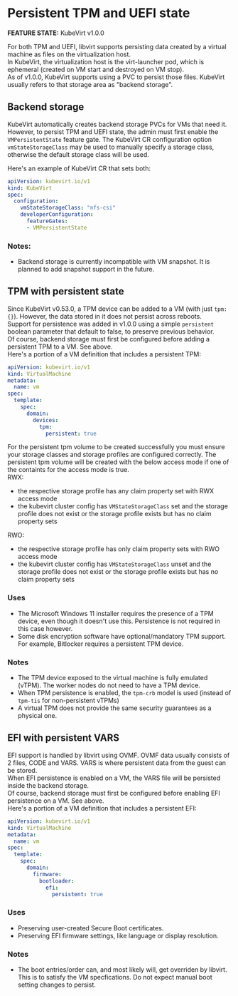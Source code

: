 # Persistent TPM and UEFI state

**FEATURE STATE:** KubeVirt v1.0.0

For both TPM and UEFI, libvirt supports persisting data created by a virtual machine as files on the virtualization host.  
In KubeVirt, the virtualization host is the virt-launcher pod, which is ephemeral (created on VM start and destroyed on VM stop).  
As of v1.0.0, KubeVirt supports using a PVC to persist those files. KubeVirt usually refers to that storage area as "backend storage".

## Backend storage

KubeVirt automatically creates backend storage PVCs for VMs that need it. However, to persist TPM and UEFI state, the admin must first enable the `VMPersistentState` feature gate. The KubeVirt CR configuration option `vmStateStorageClass` may be used to manually specify a storage class, otherwise the default storage class will be used.

Here's an example of KubeVirt CR that sets both:
```yaml
apiVersion: kubevirt.io/v1
kind: KubeVirt
spec:
  configuration:
    vmStateStorageClass: "nfs-csi"
    developerConfiguration:
      featureGates:
      - VMPersistentState
```

### Notes:
- Backend storage is currently incompatible with VM snapshot. It is planned to add snapshot support in the future.

## TPM with persistent state

Since KubeVirt v0.53.0, a TPM device can be added to a VM (with just `tpm: {}`). However, the data stored in it does not persist across reboots.  
Support for persistence was added in v1.0.0 using a simple `persistent` boolean parameter that default to false, to preserve previous behavior.  
Of course, backend storage must first be configured before adding a persistent TPM to a VM. See above.  
Here's a portion of a VM definition that includes a persistent TPM:
```yaml
apiVersion: kubevirt.io/v1
kind: VirtualMachine
metadata:
  name: vm
spec:
  template:
    spec:
      domain:
        devices:
          tpm:
            persistent: true
```

For the persistent tpm volume to be created successfully you must ensure your storage classes and storage profiles are configured correctly.
The persistent tpm volume will be created with the below access mode if one of the containts for the access mode is true.  
RWX:  
- the respective storage profile has any claim property set with RWX access mode
- the kubevirt cluster config has `VMStateStorageClass` set and the storage profile does not exist or the storage profile exists but has no claim property sets

RWO:  
- the respective storage profile has only claim property sets with RWO access mode
- the kubevirt cluster config has `VMStateStorageClass` unset and the storage profile does not exist or the storage profile exists but has no claim property sets

### Uses
- The Microsoft Windows 11 installer requires the presence of a TPM device, even though it doesn't use this. Persistence is not required in this case however.
- Some disk encryption software have optional/mandatory TPM support. For example, Bitlocker requires a persistent TPM device.

### Notes
- The TPM device exposed to the virtual machine is fully emulated (vTPM). The worker nodes do not need to have a TPM device.
- When TPM persistence is enabled, the `tpm-crb` model is used (instead of `tpm-tis` for non-persistent vTPMs)
- A virtual TPM does not provide the same security guarantees as a physical one.

## EFI with persistent VARS

EFI support is handled by libvirt using OVMF. OVMF data usually consists of 2 files, CODE and VARS. VARS is where persistent data from the guest can be stored.  
When EFI persistence is enabled on a VM, the VARS file will be persisted inside the backend storage.  
Of course, backend storage must first be configured before enabling EFI persistence on a VM. See above.  
Here's a portion of a VM definition that includes a persistent EFI:
```yaml
apiVersion: kubevirt.io/v1
kind: VirtualMachine
metadata:
  name: vm
spec:
  template:
    spec:
      domain:
        firmware:
          bootloader:
            efi:
              persistent: true
```

### Uses
- Preserving user-created Secure Boot certificates.
- Preserving EFI firmware settings, like language or display resolution.

### Notes
- The boot entries/order can, and most likely will, get overriden by libvirt. This is to satisfy the VM specfications. Do not expect manual boot setting changes to persist.
